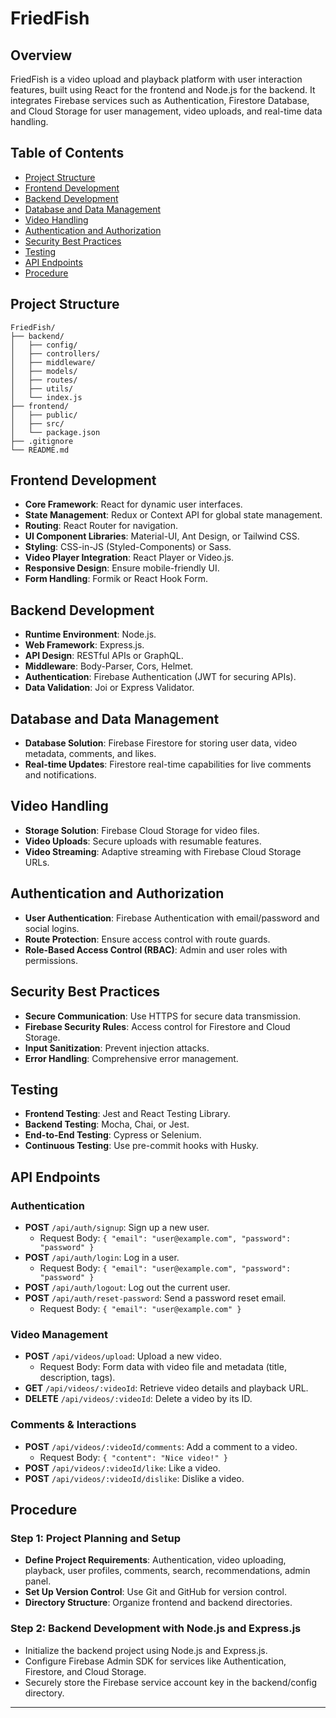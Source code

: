 # FriedFish

## Overview

FriedFish is a video upload and playback platform with user interaction features, built using React for the frontend and Node.js for the backend. It integrates Firebase services such as Authentication, Firestore Database, and Cloud Storage for user management, video uploads, and real-time data handling.

## Table of Contents

- [Project Structure](#project-structure)
- [Frontend Development](#frontend-development)
- [Backend Development](#backend-development)
- [Database and Data Management](#database-and-data-management)
- [Video Handling](#video-handling)
- [Authentication and Authorization](#authentication-and-authorization)
- [Security Best Practices](#security-best-practices)
- [Testing](#testing)
- [API Endpoints](#api-endpoints)
- [Procedure](#procedure)

## Project Structure

```
FriedFish/
├── backend/
│   ├── config/
│   ├── controllers/
│   ├── middleware/
│   ├── models/
│   ├── routes/
│   ├── utils/
│   └── index.js
├── frontend/
│   ├── public/
│   ├── src/
│   └── package.json
├── .gitignore
└── README.md
```

## Frontend Development

- **Core Framework**: React for dynamic user interfaces.
- **State Management**: Redux or Context API for global state management.
- **Routing**: React Router for navigation.
- **UI Component Libraries**: Material-UI, Ant Design, or Tailwind CSS.
- **Styling**: CSS-in-JS (Styled-Components) or Sass.
- **Video Player Integration**: React Player or Video.js.
- **Responsive Design**: Ensure mobile-friendly UI.
- **Form Handling**: Formik or React Hook Form.

## Backend Development

- **Runtime Environment**: Node.js.
- **Web Framework**: Express.js.
- **API Design**: RESTful APIs or GraphQL.
- **Middleware**: Body-Parser, Cors, Helmet.
- **Authentication**: Firebase Authentication (JWT for securing APIs).
- **Data Validation**: Joi or Express Validator.

## Database and Data Management

- **Database Solution**: Firebase Firestore for storing user data, video metadata, comments, and likes.
- **Real-time Updates**: Firestore real-time capabilities for live comments and notifications.

## Video Handling

- **Storage Solution**: Firebase Cloud Storage for video files.
- **Video Uploads**: Secure uploads with resumable features.
- **Video Streaming**: Adaptive streaming with Firebase Cloud Storage URLs.

## Authentication and Authorization

- **User Authentication**: Firebase Authentication with email/password and social logins.
- **Route Protection**: Ensure access control with route guards.
- **Role-Based Access Control (RBAC)**: Admin and user roles with permissions.

## Security Best Practices

- **Secure Communication**: Use HTTPS for secure data transmission.
- **Firebase Security Rules**: Access control for Firestore and Cloud Storage.
- **Input Sanitization**: Prevent injection attacks.
- **Error Handling**: Comprehensive error management.

## Testing

- **Frontend Testing**: Jest and React Testing Library.
- **Backend Testing**: Mocha, Chai, or Jest.
- **End-to-End Testing**: Cypress or Selenium.
- **Continuous Testing**: Use pre-commit hooks with Husky.

## API Endpoints

### Authentication

- **POST** `/api/auth/signup`: Sign up a new user.
  - Request Body: `{ "email": "user@example.com", "password": "password" }`
- **POST** `/api/auth/login`: Log in a user.
  - Request Body: `{ "email": "user@example.com", "password": "password" }`
- **POST** `/api/auth/logout`: Log out the current user.
- **POST** `/api/auth/reset-password`: Send a password reset email.
  - Request Body: `{ "email": "user@example.com" }`

### Video Management

- **POST** `/api/videos/upload`: Upload a new video.
  - Request Body: Form data with video file and metadata (title, description, tags).
- **GET** `/api/videos/:videoId`: Retrieve video details and playback URL.
- **DELETE** `/api/videos/:videoId`: Delete a video by its ID.

### Comments & Interactions

- **POST** `/api/videos/:videoId/comments`: Add a comment to a video.
  - Request Body: `{ "content": "Nice video!" }`
- **POST** `/api/videos/:videoId/like`: Like a video.
- **POST** `/api/videos/:videoId/dislike`: Dislike a video.

## Procedure

### Step 1: Project Planning and Setup

- **Define Project Requirements**: Authentication, video uploading, playback, user profiles, comments, search, recommendations, admin panel.
- **Set Up Version Control**: Use Git and GitHub for version control.
- **Directory Structure**: Organize frontend and backend directories.

### Step 2: Backend Development with Node.js and Express.js

- Initialize the backend project using Node.js and Express.js.
- Configure Firebase Admin SDK for services like Authentication, Firestore, and Cloud Storage.
- Securely store the Firebase service account key in the backend/config directory.

---
